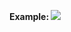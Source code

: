 <b>Example: </b> 
<image src="https://github.com/diha-o/simpleVKWall2015/blob/master/b2mfrj3fHLY.jpg?raw=true"></image>
